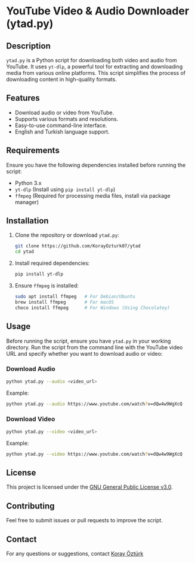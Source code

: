 # YouTube Video & Audio Downloader (ytad.py)

## Description
`ytad.py` is a Python script for downloading both video and audio from YouTube. It uses `yt-dlp`, a powerful tool for extracting and downloading media from various online platforms. This script simplifies the process of downloading content in high-quality formats.

## Features
- Download audio or video from YouTube.
- Supports various formats and resolutions.
- Easy-to-use command-line interface.
- English and Turkish language support.

## Requirements
Ensure you have the following dependencies installed before running the script:

- Python 3.x
- `yt-dlp` (Install using `pip install yt-dlp`)
- `ffmpeg` (Required for processing media files, install via package manager)

## Installation
1. Clone the repository or download `ytad.py`:
   ```sh
   git clone https://github.com/KorayOzturk07/ytad
   cd ytad
   ```

2. Install required dependencies:
   ```sh
   pip install yt-dlp
   ```

3. Ensure `ffmpeg` is installed:
   ```sh
   sudo apt install ffmpeg   # For Debian/Ubuntu
   brew install ffmpeg       # For macOS
   choco install ffmpeg      # For Windows (Using Chocolatey)
   ```

## Usage
Before running the script, ensure you have `ytad.py` in your working directory.
Run the script from the command line with the YouTube video URL and specify whether you want to download audio or video:

### Download Audio
```sh
python ytad.py --audio <video_url>
```

Example:
```sh
python ytad.py --audio https://www.youtube.com/watch?v=dQw4w9WgXcQ
```

### Download Video
```sh
python ytad.py --video <video_url>
```

Example:
```sh
python ytad.py --video https://www.youtube.com/watch?v=dQw4w9WgXcQ
```

## License
This project is licensed under the [GNU General Public License v3.0](https://www.gnu.org/licenses/gpl-3.0.html).

## Contributing
Feel free to submit issues or pull requests to improve the script.

## Contact
For any questions or suggestions, contact [Koray Öztürk](https://github.com/KorayOzturk07)

